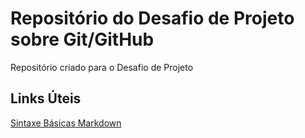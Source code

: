 # Repositório do Desafio de Projeto sobre Git/GitHub
Repositório criado para o Desafio de Projeto

## Links Úteis

[Sintaxe Básicas Markdown](https://www.markdownguide.org/basic-syntax/)
